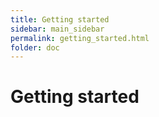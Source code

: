 ```yaml
---
title: Getting started
sidebar: main_sidebar
permalink: getting_started.html
folder: doc
---
```


# Getting started